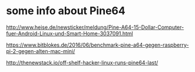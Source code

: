 some info about Pine64
======================

http://www.heise.de/newsticker/meldung/Pine-A64-15-Dollar-Computer-fuer-Android-Linux-und-Smart-Home-3037091.html

https://www.bitblokes.de/2016/06/benchmark-pine-a64-gegen-raspberry-pi-2-gegen-alten-mac-mini/

http://thenewstack.io/off-shelf-hacker-linux-runs-pine64-last/
